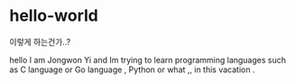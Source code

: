 # hello-world
이렇게 하는건가..?

hello I am Jongwon Yi and Im trying to learn programming languages such as C language or Go language , Python or what ,, in this vacation .

